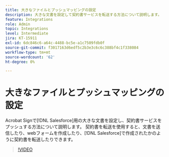 ```yaml
---
title: 大きなファイルとプッシュマッピングの設定
description: 大きな文書を設定して契約書サービスを転送する方法について説明します。
feature: Integrations
role: Admin
topic: Integrations
level: Intermediate
jira: KT-15911
exl-id: 6dc846c6-a64c-4488-bc5e-a1c7509fdb0f
source-git-commit: f3017163d6edf5c2b3e3c6c6c388bf4c1f338084
workflow-type: tm+mt
source-wordcount: '62'
ht-degree: 0%

---
```


# 大きなファイルとプッシュマッピングの設定

Acrobat Signで[!DNL Salesforce]用の大きな文書を設定し、契約書サービスをプッシュする方法について説明します。 契約書を転送を使用すると、文書を送信したり、webフォームを作成したり、[!DNL Salesforce]で作成されたかのように契約書を転送したりできます。

>[!VIDEO](https://video.tv.adobe.com/v/3455778?quality=12&learn=on&hidetitle=true&captions=jpn)
